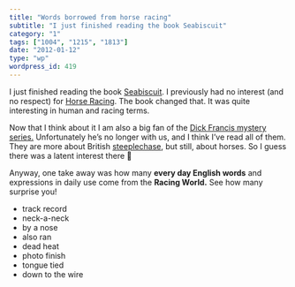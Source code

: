 ```yaml
---
title: "Words borrowed from horse racing"
subtitle: "I just finished reading the book Seabiscuit"
category: "1"
tags: ["1004", "1215", "1813"]
date: "2012-01-12"
type: "wp"
wordpress_id: 419
---
```

I just finished reading the book [Seabiscuit](http://www.amazon.com/Seabiscuit-American-Legend-Laura-Hillenbrand/dp/0449005615). I previously had no interest (and no respect) for [Horse Racing](http://en.wikipedia.org/wiki/Horse_racing). The book changed that. It was quite interesting in human and racing terms.

Now that I think about it I am also a big fan of the [Dick Francis mystery series.](http://en.wikipedia.org/wiki/Dick_Francis) Unfortunately he’s no longer with us, and I think I’ve read all of them. They are more about British [steeplechase](http://en.wikipedia.org/wiki/Steeplechase), but still, about horses. So I guess there was a latent interest there 🙂

Anyway, one take away was how many **every day English words** and expressions in daily use come from the **Racing World.** See how many surprise you!

- track record
- neck-a-neck
- by a nose
- also ran
- dead heat
- photo finish
- tongue tied
- down to the wire